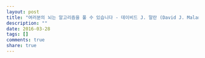 ```yaml
---
layout: post
title: "여러분의 뇌는 알고리즘을 풀 수 있습니다 - 데이비드 J. 말란 (David J. Malan)"
description: ""
date: 2016-03-28
tags: []
comments: true
share: true
---
```




